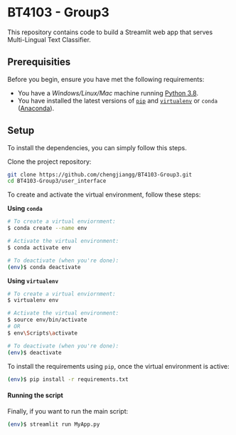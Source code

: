 # BT4103 - Group3

<!-- Project description -->
This repository contains code to build a Streamlit web app that serves Multi-Lingual Text Classifier.

## Prerequisities

Before you begin, ensure you have met the following requirements:

* You have a _Windows/Linux/Mac_ machine running [Python 3.8](https://www.python.org/).
* You have installed the latest versions of [`pip`](https://pip.pypa.io/en/stable/installation/) and [`virtualenv`](https://virtualenv.pypa.io/en/latest/installation.html) or `conda` ([Anaconda](https://www.anaconda.com/distribution/)).


## Setup

To install the dependencies, you can simply follow this steps.

Clone the project repository:
```bash
git clone https://github.com/chengjiangg/BT4103-Group3.git
cd BT4103-Group3/user_interface
```

To create and activate the virtual environment, follow these steps:

**Using `conda`**

```bash
# To create a virtual enviornment:
$ conda create --name env

# Activate the virtual environment:
$ conda activate env

# To deactivate (when you're done):
(env)$ conda deactivate
```

**Using `virtualenv`**

```bash
# To create a virtual enviornment:
$ virtualenv env

# Activate the virtual environment:
$ source env/bin/activate
# OR
$ env\Scripts\activate

# To deactivate (when you're done):
(env)$ deactivate
```

To install the requirements using `pip`, once the virtual environment is active:
```bash
(env)$ pip install -r requirements.txt
```

#### Running the script

Finally, if you want to run the main script:
```bash
(env)$ streamlit run MyApp.py
```
